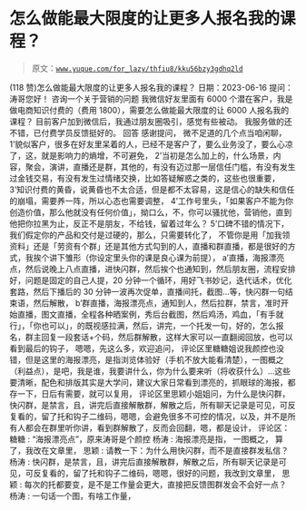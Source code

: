 # 怎么做能最大限度的让更多人报名我的课程？

> 原文：[`www.yuque.com/for_lazy/thfiu8/kku56bzy3gdhq2ld`](https://www.yuque.com/for_lazy/thfiu8/kku56bzy3gdhq2ld)

<ne-h2 id="8599e99f" data-lake-id="8599e99f"><ne-heading-ext><ne-heading-anchor></ne-heading-anchor><ne-heading-fold></ne-heading-fold></ne-heading-ext><ne-heading-content><ne-text id="u969ab780">(118 赞)怎么做能最大限度的让更多人报名我的课程？</ne-text></ne-heading-content></ne-h2> <ne-p id="ueb33df18" data-lake-id="ueb33df18"><ne-text id="u21001d39">日期：2023-06-16</ne-text></ne-p> <ne-p id="u1a391f8c" data-lake-id="u1a391f8c"><ne-text id="uf340bca8">提问：</ne-text></ne-p> <ne-p id="u8aeb5a99" data-lake-id="u8aeb5a99"><ne-text id="u1c131f13">涛哥您好！</ne-text> <ne-text id="u564d6940">咨询一个关于营销的问题</ne-text></ne-p> <ne-p id="u3c1df2d6" data-lake-id="u3c1df2d6"><ne-text id="u60056099">我微信好友里面有 6000 个潜在客户，我是做电商知识付费的（费用 1800），需要怎么做能最大限度的让 6000 人报名我的课程？</ne-text></ne-p> <ne-p id="ud8b68516" data-lake-id="ud8b68516"><ne-text id="ua2197f1b">目前客户加到微信后，我通过朋友圈吸引，感觉有些被动。</ne-text></ne-p> <ne-p id="u64ee9091" data-lake-id="u64ee9091"><ne-text id="u5bb5ffa1">我服务做的还不错，已付费学员反馈挺好的。</ne-text></ne-p> <ne-p id="u2473e333" data-lake-id="u2473e333"><ne-text id="u56e71ced">回答</ne-text></ne-p> <ne-p id="u21e7fb21" data-lake-id="u21e7fb21"><ne-text id="ub9426a47">感谢提问，</ne-text> <ne-text id="u7afd27cb">微不足道的几个点当咱闲聊，</ne-text> <ne-text id="u1a4017d5">1’貌似客户，很多在好友里呆着的人，已经不是客户了，要么业务没了，要么心凉了，这，就是影响力的熵增，不可避免，</ne-text> <ne-text id="ua08a5e0f">2’当初是怎么加上的，什么场景，内容，聚会，演讲，直播还是群，其他的，有没有迈过那一层信任门槛，有没有发生过金钱交易，有没有发生过情绪交换，比如答疑解惑之类的，这些也很重要，</ne-text> <ne-text id="u242677eb">3’知识付费的黄昏，说黄昏也不太合适，但是都不太容易，这是信心的缺失和信任的崩塌，需要养一阵，所以心态也需要调整，</ne-text> <ne-text id="u644810e7">4’工作号里头，「如果客户不能为你创造价值，那么他就没有任何价值」，拗口么，不，你可以骚扰他，营销他，直到他把你拉黑为止，反正不是朋友，不给钱，留着过年么？</ne-text> <ne-text id="u7c848c30">5’口碑不错的情况下，我们假定你的产品和交付是过硬的，那么，只需要转化了，</ne-text> <ne-text id="u68ad9cab">不管你是用「加我领资料」还是「劳资有个群」还是其他方式勾到的人，直播和群直播，都是很好的方式，我挨个讲下雏形（你设定里头你的课是良心课为前提），</ne-text> <ne-text id="u54f3bf84">a’直播，海报漂亮点，然后说晚上八点直播，进快闪群，然后挨个也通知到，然后朋友圈，流程安排好，问题是固定的自己人提，20 分钟一个循环，用好飞书妙记，迭代话术，优化套路，然后下播后的 30 分钟一波再次促单，直播间托，截图...等，快闪群一句结束语，然后解散，</ne-text> <ne-text id="uef8df94a">b’群直播，海报漂亮点，通知到人，然后拉群，禁言，准时开始直播，图文直播，全程各种晒案例，秀后台截图，然后鸡汤，鸡血，「有手就行」，「你也可以」，的既视感拉满，然后，讲完，一个托发一句，好的，怎么报名，群主回复一段套话+个码，然后群解散，这样大家可以一直翻阅回放，也可以看到最后的钩子，</ne-text> <ne-text id="ub642cc0a">嗯嗯，先这么多，欢迎追问，</ne-text></ne-p> <ne-p id="uee9ec2f5" data-lake-id="uee9ec2f5"><ne-text id="u075e9ab4">评论区里糖糖姐说我颜控也没错，但是这里的海报漂亮，是指浏览体验好（手机不放大能看清楚），一图概之（利益点），是吧，我是谁，我要讲什么，你为什么要来听（将收获什么）...这些要清晰，配色和排版其实是大学问，建议大家日常看到漂亮的，抓眼球的海报，都存一下，日后有需要，就可以复用，</ne-text></ne-p> <ne-p id="ufa40a4f2" data-lake-id="ufa40a4f2"><ne-text id="ue5c65094">评论区里思颖小姐姐问，为什么是快闪群，快闪群，是禁言，且，讲完后直接解散群，解散之后，所有聊天记录是可见，可反复看的，留了托和钩子二维码，嗯嗯，会避免很多不可控的情况，以及，并不是所有人都会在群里听你讲，看到群解散了，反而会回翻，嗯，都是设计，</ne-text></ne-p> <ne-hole id="u274603a6" data-lake-id="u274603a6"><ne-card data-card-name="hr" data-card-type="block" id="EXzUs" data-event-boundary="card"><ne-p id="ubbd55f97" data-lake-id="ubbd55f97"><ne-text id="u09d3e72e">评论区：</ne-text></ne-p> <ne-p id="u0250c247" data-lake-id="u0250c247"><ne-text id="u7ab17a1a">糖糖 : “海报漂亮点”，原来涛哥是个颜控</ne-text> <ne-text id="uc6a5c8a8">杨涛 : 海报漂亮是指，</ne-text> <ne-text id="u90c28cd6">一图概之，</ne-text> <ne-text id="u06265493">算了，我改在文章里，</ne-text> <ne-text id="u4e834fc3">思颖 : 请教一下：为什么用快闪群，而不是直接群发私信？</ne-text> <ne-text id="udac054fb">杨涛 : 快闪群，是禁言，且，讲完后直接解散群，解散之后，所有聊天记录是可见，可反复看的，留了托和钩子二维码，嗯嗯，很好的问题，我改到文章里，</ne-text> <ne-text id="u60e1a76e">思颖 : 每次的托都要变，是不是工作量会更大，直接把反馈图群发会不会好一点？</ne-text> <ne-text id="u46db999d">杨涛 : 一句话一个图，有啥工作量，</ne-text></ne-p></ne-card></ne-hole>